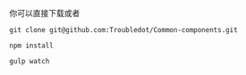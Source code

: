你可以直接下载或者

```
git clone git@github.com:Troubledot/Common-components.git

```


```
npm install  

```

```
gulp watch

```


